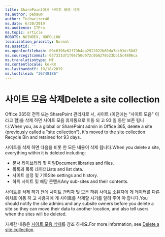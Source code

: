 ```yaml
---
title: SharePoint에서 사이트 모음 삭제
ms.author: pebaum
author: Techwriter40
ms.date: 6/20/2019
ms.audience: ITPro
ms.topic: article
ROBOTS: NOINDEX, NOFOLLOW
localization_priority: Normal
ms.assetid: ''
ms.openlocfilehash: 09c6396e62f79b4ea2922022b60da7dc91dc58d2
ms.sourcegitcommit: 037331d71f06750d972c0b6278b23bb15c4806ca
ms.translationtype: MT
ms.contentlocale: ko-KR
ms.lasthandoff: 10/18/2019
ms.locfileid: "36748186"
---
```

# <a name="delete-a-site-collection"></a><span data-ttu-id="ae887-102">사이트 모음 삭제</span><span class="sxs-lookup"><span data-stu-id="ae887-102">Delete a site collection</span></span>

<span data-ttu-id="ae887-103">Office 365의 전역 또는 SharePoint 관리자로 서, 사이트 (이전에는 "사이트 모음" 이라고 함)를 삭제 하면 사이트 모음 휴지통으로 이동 되 고 93 일 동안 보존 됩니다.</span><span class="sxs-lookup"><span data-stu-id="ae887-103">When you, as a global or SharePoint admin in Office 365, delete a site (previously called a "site collection"), it's moved to the site collection Recycle Bin and retained for 93 days.</span></span> 

<span data-ttu-id="ae887-104">사이트를 삭제 하면 다음을 비롯 한 모든 내용이 삭제 됩니다.</span><span class="sxs-lookup"><span data-stu-id="ae887-104">When you delete a site, everything within it is deleted including:</span></span>

- <span data-ttu-id="ae887-105">문서 라이브러리 및 파일</span><span class="sxs-lookup"><span data-stu-id="ae887-105">Document libraries and files.</span></span>
- <span data-ttu-id="ae887-106">목록과 목록 데이터</span><span class="sxs-lookup"><span data-stu-id="ae887-106">Lists and list data.</span></span>
- <span data-ttu-id="ae887-107">사이트 설정 및 기록</span><span class="sxs-lookup"><span data-stu-id="ae887-107">Site settings and history.</span></span>
- <span data-ttu-id="ae887-108">하위 사이트 및 해당 콘텐츠</span><span class="sxs-lookup"><span data-stu-id="ae887-108">Any sub-sites and their contents.</span></span>

<span data-ttu-id="ae887-109">사이트를 삭제 하기 전에 사이트 관리자 및 모든 하위 사이트 소유자에 게 데이터를 다른 위치로 이동 하 고 사용자에 게 사이트를 삭제할 시기를 알려 주어 야 합니다.</span><span class="sxs-lookup"><span data-stu-id="ae887-109">You should notify the site admins and any subsite owners before you delete a site so they can move their data to another location, and also tell users when the sites will be deleted.</span></span> 

<span data-ttu-id="ae887-110">자세한 내용은 [사이트 모음 삭제](https://docs.microsoft.com/sharepoint/delete-site-collection)를 참조 하세요.</span><span class="sxs-lookup"><span data-stu-id="ae887-110">For more information, see [Delete a site collection](https://docs.microsoft.com/sharepoint/delete-site-collection).</span></span> 